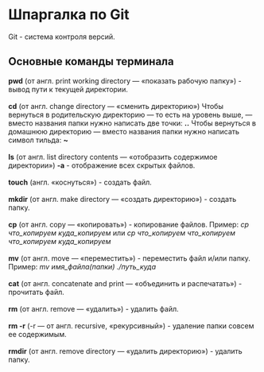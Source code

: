 # Шпаргалка по Git
Git - система контроля версий.

## Основные команды терминала

**pwd** (от англ. print working directory — «показать рабочую папку») - вывод пути к текущей директории. <br> <br>
**cd** (от англ. change directory — «сменить директорию»)
Чтобы вернуться в родительскую директорию — то есть на уровень выше, — вместо названия папки нужно написать две точки: **..**
Чтобы вернуться в домашнюю директорию — вместо названия папки нужно написать символ тильда: **~** <br> <br>
**ls** (от англ. list directory contents — «отобразить содержимое директории»)
**-a** - отображение всех скрытых файлов.
<br> <br>
**touch** (англ. «коснуться») - cоздать файл.
<br> <br>
**mkdir** (от англ. make directory — «создать директорию») - создать папку.
<br> <br>
**cp** (от англ. copy — «копировать») - копирование файлов.
Пример: *cp что_копируем куда_копируем* или *cp что_копируем что_копируем что_копируем куда_копируем* <br> <br>
**mv** (от англ. move — «переместить») - переместить файл и/или папку.
Пример: *mv имя_файла(папки) ./путь_куда* <br> <br>
**cat** (от англ. concatenate and print — «объединить и распечатать») - прочитать файл. <br> <br>
**rm** (от англ. remove — «удалить») - удалить файл. <br> <br>
**rm -r** (-r — от англ. recursive, «рекурсивный») - удаление папки совсем ее содержимым. <br> <br>
**rmdir** (от англ. remove directory — «удалить директорию») - удалить папку. <br> <br>




